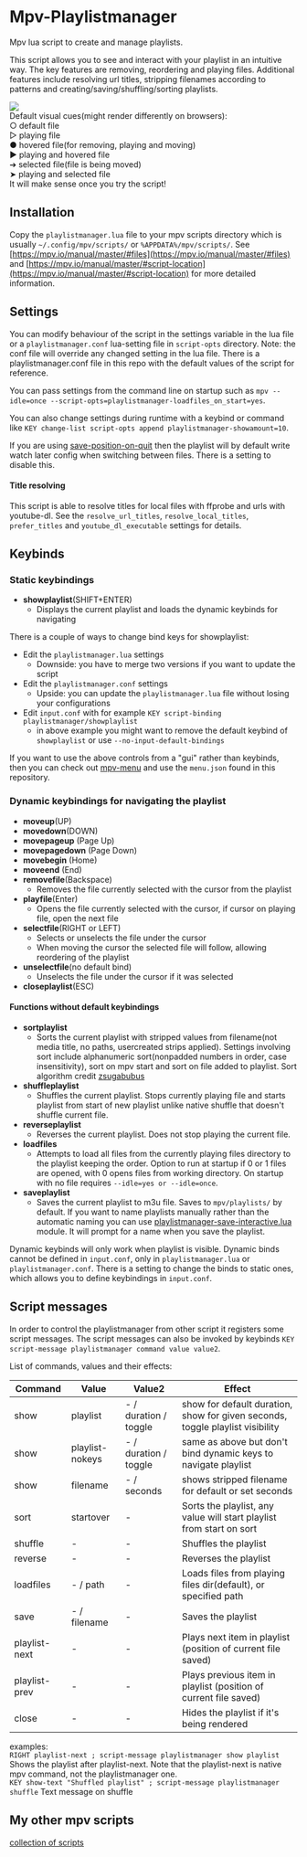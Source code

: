 # Mpv-Playlistmanager
Mpv lua script to create and manage playlists.

This script allows you to see and interact with your playlist in an intuitive way. The key features are removing, reordering and playing files. Additional features include resolving url titles, stripping filenames according to patterns and creating/saving/shuffling/sorting playlists.

![](playlistmanager.png)  
Default visual cues(might render differently on browsers):  
○ default file  
▷ playing file  
● hovered file(for removing, playing and moving)  
▶ playing and hovered file  
➔ selected file(file is being moved)  
➤ playing and selected file  
It will make sense once you try the script!

## Installation
Copy the `playlistmanager.lua` file to your mpv scripts directory which is usually `~/.config/mpv/scripts/` or `%APPDATA%/mpv/scripts/`. See [https://mpv.io/manual/master/#files](https://mpv.io/manual/master/#files) and [https://mpv.io/manual/master/#script-location](https://mpv.io/manual/master/#script-location) for more detailed information.

## Settings
You can modify behaviour of the script in the settings variable in the lua file or a `playlistmanager.conf` lua-setting file in `script-opts` directory. 
Note: the conf file will override any changed setting in the lua file. There is a playlistmanager.conf file in this repo with the default values of the script for reference. 

You can pass settings from the command line on startup such as `mpv --idle=once --script-opts=playlistmanager-loadfiles_on_start=yes`. 

You can also change settings during runtime with a keybind or command like `KEY change-list script-opts append playlistmanager-showamount=10`. 

If you are using [save-position-on-quit](https://mpv.io/manual/master/#options-save-position-on-quit) then the playlist will by default write watch later config when switching between files. There is a setting to disable this. 

#### Title resolving
This script is able to resolve titles for local files with ffprobe and urls with youtube-dl. See the `resolve_url_titles`, `resolve_local_titles`, `prefer_titles` and `youtube_dl_executable` settings for details.

## Keybinds
### Static keybindings
- __showplaylist__(SHIFT+ENTER)
  - Displays the current playlist and loads the dynamic keybinds for navigating  

There is a couple of ways to change bind keys for showplaylist:
 - Edit the `playlistmanager.lua` settings
   - Downside: you have to merge two versions if you want to update the script
 - Edit the `playlistmanager.conf` settings
   - Upside: you can update the `playlistmanager.lua` file without losing your configurations
 - Edit `input.conf` with for example `KEY script-binding playlistmanager/showplaylist`
   - in above example you might want to remove the default keybind of `showplaylist` or use `--no-input-default-bindings`

If you want to use the above controls from a "gui" rather than keybinds, then you can check out 
[mpv-menu](https://github.com/jonniek/mpv-menu) and use the `menu.json` found in this repository.

### Dynamic keybindings for navigating the playlist
- __moveup__(UP)
- __movedown__(DOWN)
- __movepageup__ (Page Up)
- __movepagedown__ (Page Down)
- __movebegin__ (Home)
- __moveend__ (End)
- __removefile__(Backspace)
  - Removes the file currently selected with the cursor from the playlist
- __playfile__(Enter)
  - Opens the file currently selected with the cursor, if cursor on playing file, open the next file
- __selectfile__(RIGHT or LEFT)
  - Selects or unselects the file under the cursor
  - When moving the cursor the selected file will follow, allowing reordering of the playlist
- __unselectfile__(no default bind)
  - Unselects the file under the cursor if it was selected
- __closeplaylist__(ESC)

#### Functions without default keybindings
- __sortplaylist__ 
  - Sorts the current playlist with stripped values from filename(not media title, no paths, usercreated strips applied). Settings involving sort include alphanumeric sort(nonpadded numbers in order, case insensitivity), sort on mpv start and sort on file added to playlist. Sort algorithm credit [zsugabubus](https://github.com/zsugabubus/dotfiles/blob/master/.config/mpv/scripts/playlist-filtersort.lua)  
- __shuffleplaylist__
  - Shuffles the current playlist. Stops currently playing file and starts playlist from start of new playlist unlike native shuffle that doesn't shuffle current file.  
- __reverseplaylist__
  - Reverses the current playlist. Does not stop playing the current file.  
- __loadfiles__
  - Attempts to load all files from the currently playing files directory to the playlist keeping the order. Option to run at startup if 0 or 1 files are opened, with 0 opens files from working directory. On startup with no file requires `--idle=yes or --idle=once`.  
- __saveplaylist__
  - Saves the current playlist to m3u file. Saves to `mpv/playlists/` by default. If you want to name playlists manually rather than the automatic naming you can use [playlistmanager-save-interactive.lua](https://github.com/jonniek/mpv-playlistmanager/blob/master/playlistmanager-save-interactive.lua) module. It will prompt for a name when you save the playlist.

Dynamic keybinds will only work when playlist is visible. Dynamic binds cannot be defined in `input.conf`, only in `playlistmanager.lua` or `playlistmanager.conf`. There is a setting to change the binds to static ones, which allows you to define keybindings in `input.conf`.

## Script messages

In order to control the playlistmanager from other script it registers some script messages.
The script messages can also be invoked by keybinds `KEY script-message playlistmanager command value value2`.

List of commands, values and their effects:  

Command | Value | Value2 | Effect
--- | --- | --- | ---
show | playlist | - / duration / toggle | show for default duration, show for given seconds, toggle playlist visibility
show | playlist-nokeys | - / duration / toggle | same as above but don't bind dynamic keys to navigate playlist
show | filename | - / seconds | shows stripped filename for default or set seconds
sort | startover | - | Sorts the playlist, any value will start playlist from start on sort
shuffle | - | - | Shuffles the playlist
reverse | - | - | Reverses the playlist
loadfiles | - / path | - | Loads files from playing files dir(default), or specified path
save | - / filename | - | Saves the playlist
playlist-next | - | - | Plays next item in playlist (position of current file saved)
playlist-prev | - | - | Plays previous item in playlist (position of current file saved)
close | - | - | Hides the playlist if it's being rendered
    
    
examples:  
`RIGHT playlist-next ; script-message playlistmanager show playlist` Shows the playlist after playlist-next. Note that the playlist-next is native mpv command, not the playlistmanager one.  
`KEY show-text "Shuffled playlist" ; script-message playlistmanager shuffle` Text message on shuffle  


## My other mpv scripts
[collection of scripts](https://github.com/jonniek/mpv-scripts)
